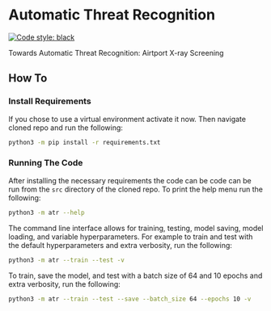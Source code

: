 # Automatic Threat Recognition

[![Code style: black](https://img.shields.io/badge/code%20style-black-000000.svg)](https://github.com/psf/black)

Towards Automatic Threat Recognition: Airtport X-ray Screening

## How To

### Install Requirements 

If you chose to use a virtual environment activate it now. Then navigate cloned repo and run the following:

```sh
python3 -m pip install -r requirements.txt
```

### Running The Code

After installing the necessary requirements the code can be code can be run from the `src` directory of the cloned repo. To print the help menu run the following:

```sh
python3 -m atr --help
```

The command line interface allows for training, testing, model saving, model loading, and variable hyperparameters. For example to train and test with the default hyperparameters and extra verbosity, run the following:

```sh
python3 -m atr --train --test -v
```

To train, save the model, and test with a batch size of 64 and 10 epochs and extra verbosity, run the following:

```sh
python3 -m atr --train --test --save --batch_size 64 --epochs 10 -v
```
